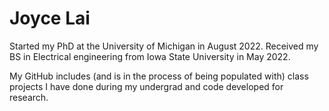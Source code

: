 # Joyce Lai

Started my PhD at the University of Michigan in August 2022.
Received my BS in Electrical engineering from Iowa State University in May 2022.

My GitHub includes (and is in the process of being populated with) class projects I have done during my undergrad and code developed for research.
